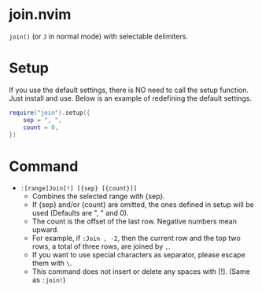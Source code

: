 # join.nvim

`join()` (or `J` in normal mode) with selectable delimiters.

# Setup

If you use the default settings, there is NO need to call the setup function. Just install and use.
Below is an example of redefining the default settings.

```lua
require("join").setup({
    sep = ", ",
    count = 0,
})
```

# Command

- `:[range]Join[!] [{sep} [{count}]]`
    - Combines the selected range with {sep}.
    - If {sep} and/or {count} are omitted, the ones defined in setup will be used (Defaults are ", " and 0).
    - The count is the offset of the last row. Negative numbers mean upward.
    - For example, if `:Join , -2`, then the current row and the top two rows, a total of three rows, are joined by `,`.
    - If you want to use special characters as separator, please escape them with `\`.
    - This command does not insert or delete any spaces with [!]. (Same as `:join!`)
